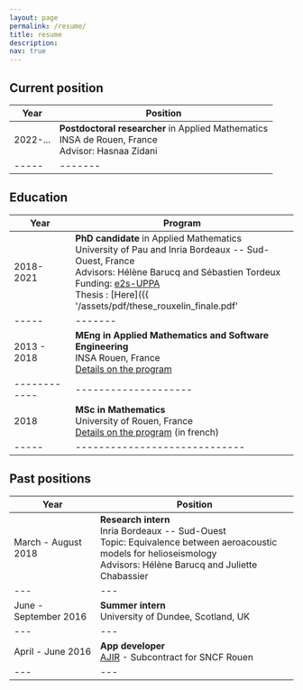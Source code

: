 ```yaml
---
layout: page
permalink: /resume/
title: resume
description: 
nav: true
---
```


## Current position

|Year|Position |
|----|-|
|2022-...| **Postdoctoral researcher** in Applied Mathematics <br/> INSA de Rouen, France <br/> Advisor: Hasnaa Zidani |
|-----|-------|
 
## Education
 
|Year|Program |
|----|-|
|2018-2021 | **PhD candidate** in Applied Mathematics <br/> University of Pau and Inria Bordeaux -- Sud-Ouest, France <br/> Advisors: Hélène Barucq and Sébastien Tordeux <br/> Funding: [e2s-UPPA](https://e2s-uppa.eu/fr/index.html) <br/> Thesis : [Here]({{ '/assets/pdf/these_rouxelin_finale.pdf' | relative_url }})|
|-----|-------|
|2013 - 2018 | **MEng in Applied Mathematics and Software Engineering**  <br/> INSA Rouen, France <br/> [Details on the program](https://www.insa-rouen.fr/en/education/engineering-specialization/mathematical-and-software-engineering)|
|------------|--------------------|
|2018 | **MSc in Mathematics** <br/> University of Rouen, France <br/> [Details on the program](https://lmrs.univ-rouen.fr/fr/content/master-mfa) (in french)|
|-----|-----------------------------|

## Past positions

|Year|Position |
|----|-|
|March - August 2018 | **Research intern** <br/> Inria Bordeaux -- Sud-Ouest <br/>Topic: Equivalence between aeroacoustic models for helioseismology <br/> Advisors: Hélène Barucq and Juliette Chabassier |
|---|---|
|June - September 2016 | **Summer intern** <br/> University of Dundee, Scotland, UK  |
|---|---|
|April - June 2016 | **App developer** <br/> [AJIR](https://ajir.insa-rouen.fr/) - Subcontract for SNCF Rouen |
|---|---|

